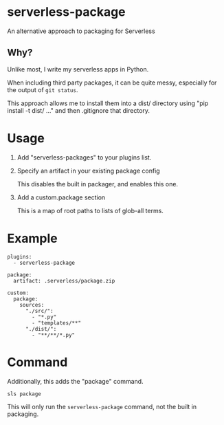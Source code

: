 # serverless-package
An alternative approach to packaging for Serverless

## Why?

Unlike most, I write my serverless apps in Python.

When including third party packages, it can be quite messy, especially for the output of `git status`.

This approach allows me to install them into a dist/ directory using "pip install -t dist/ ..." and then .gitignore that directory.

# Usage

1. Add "serverless-packages" to your plugins list.

1. Specify an artifact in your existing package config

   This disables the built in packager, and enables this one.

1. Add a custom.package section

   This is a map of root paths to lists of glob-all terms.
   
# Example

```
plugins:
  - serverless-package

package:
  artifact: .serverless/package.zip

custom:
  package:
    sources:
      "./src/":
        - "*.py"
        - "templates/**"
      "./dist/":
        - "**/**/*.py"
```

# Command

Additionally, this adds the "package" command.

```
sls package
```

This will only run the `serverless-package` command, not the built in packaging.

